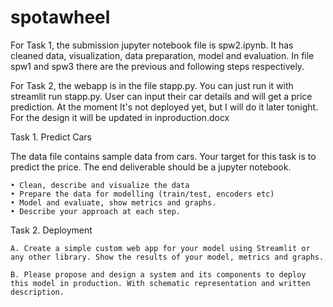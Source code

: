 # spotawheel

For Task 1, the submission jupyter notebook file is spw2.ipynb. It has cleaned data, visualization, data preparation, model and evaluation.
In file spw1 and spw3 there are the previous and following steps respectively.

For Task 2, the webapp is in the file stapp.py. You can just run it with streamlit run stapp.py. User can input their car details and will get a price prediction.
At the moment It's not deployed yet, but I will do it later tonight. For the design it will be updated in inproduction.docx


Task 1. Predict Cars

The data file contains sample data from cars. Your target for this task is to predict the
price. The end deliverable should be a jupyter notebook. 

    • Clean, describe and visualize the data 
    • Prepare the data for modelling (train/test, encoders etc)
    • Model and evaluate, show metrics and graphs. 
    • Describe your approach at each step.


Task 2. Deployment

    A. Create a simple custom web app for your model using Streamlit or any other library. Show the results of your model, metrics and graphs.

    B. Please propose and design a system and its components to deploy this model in production. With schematic representation and written description.
